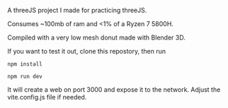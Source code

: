 A threeJS project I made for practicing threeJS.

Consumes ~100mb of ram and <1% of a Ryzen 7 5800H.

Compiled with a very low mesh donut made with Blender 3D.

If you want to test it out, clone this repostory, then run

`npm install`

`npm run dev`

It will create a web on port 3000 and expose it to the network. Adjust the vite.config.js file if needed.
